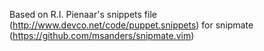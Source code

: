 Based on R.I. Pienaar's snippets file (http://www.devco.net/code/puppet.snippets) for snipmate (https://github.com/msanders/snipmate.vim)


